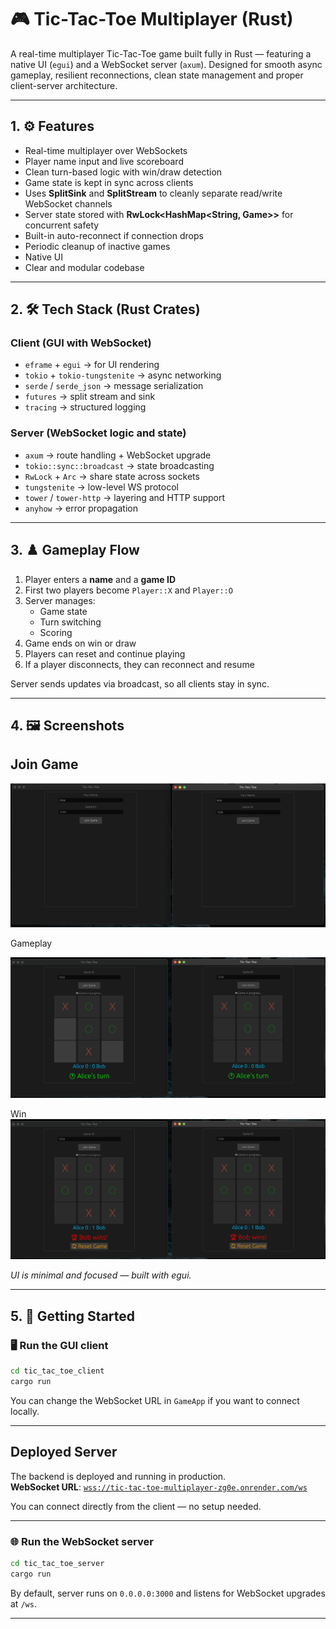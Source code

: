 # 🎮 Tic-Tac-Toe Multiplayer (Rust)

A real-time multiplayer Tic-Tac-Toe game built fully in Rust — featuring a native UI (`egui`) and a WebSocket server (`axum`).   Designed for smooth async gameplay, resilient reconnections, clean state management and proper client-server architecture. 


---

## 1. ⚙️ Features 

- Real-time multiplayer over WebSockets
- Player name input and live scoreboard
- Clean turn-based logic with win/draw detection
- Game state is kept in sync across clients
- Uses **SplitSink** and **SplitStream** to cleanly separate read/write WebSocket channels
- Server state stored with **RwLock<HashMap<String, Game>>** for concurrent safety
- Built-in auto-reconnect if connection drops
- Periodic cleanup of inactive games
- Native UI 
- Clear and modular codebase 

---

## 2. 🛠️ Tech Stack (Rust Crates)

### Client (GUI with WebSocket)
- `eframe` + `egui` → for UI rendering
- `tokio` + `tokio-tungstenite` → async networking
- `serde` / `serde_json` → message serialization
- `futures` → split stream and sink
- `tracing` → structured logging

### Server (WebSocket logic and state)
- `axum` → route handling + WebSocket upgrade
- `tokio::sync::broadcast` → state broadcasting
- `RwLock` + `Arc` → share state across sockets
- `tungstenite` → low-level WS protocol
- `tower` / `tower-http` → layering and HTTP support
- `anyhow` → error propagation

---

## 3. ♟️ Gameplay Flow

1. Player enters a **name** and a **game ID**
2. First two players become `Player::X` and `Player::O`
3. Server manages:
   - Game state
   - Turn switching
   - Scoring
4. Game ends on win or draw
5. Players can reset and continue playing
6. If a player disconnects, they can reconnect and resume

Server sends updates via broadcast, so all clients stay in sync.

---

## 4. 🖼️ Screenshots

 Join Game 
----

![Join](assets/joining.png) 

 Gameplay 

![Game](assets/make_move.png) 

Win 
 ![Win](assets/win.png) 

*UI is minimal and focused — built with egui.*

---

## 5. 🧪 Getting Started

### 🖥️ Run the GUI client

```bash
cd tic_tac_toe_client
cargo run
```

You can change the WebSocket URL in `GameApp` if you want to connect locally.

---

##  Deployed Server

The backend is deployed and running in production.  
**WebSocket URL**: [`wss://tic-tac-toe-multiplayer-zg0e.onrender.com/ws`](https://tic-tac-toe-multiplayer-zg0e.onrender.com)

You can connect directly from the client — no setup needed.
 
 ---

### 🌐 Run the WebSocket server

```bash
cd tic_tac_toe_server
cargo run
```

By default, server runs on `0.0.0.0:3000` and listens for WebSocket upgrades at `/ws`.

---

